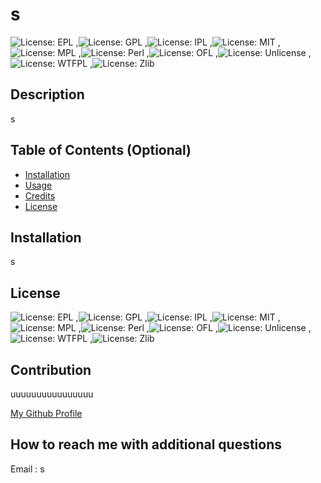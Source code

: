 # s

  ![License: EPL](https://img.shields.io/badge/License-EPL-green.svg)
,![License: GPL](https://img.shields.io/badge/License-GPL-green.svg)
,![License: IPL](https://img.shields.io/badge/License-IPL-green.svg)
,![License: MIT](https://img.shields.io/badge/License-MIT-green.svg)
,![License: MPL](https://img.shields.io/badge/License-MPL-green.svg)
,![License: Perl](https://img.shields.io/badge/License-Perl-green.svg)
,![License: OFL](https://img.shields.io/badge/License-OFL-green.svg)
,![License: Unlicense](https://img.shields.io/badge/License-Unlicense-green.svg)
,![License: WTFPL](https://img.shields.io/badge/License-WTFPL-green.svg)
,![License: Zlib](https://img.shields.io/badge/License-Zlib-green.svg)


  


## Description
 s
## Table of Contents (Optional)

* [Installation](#installation)
* [Usage](#usage)
* [Credits](#credits)
* [License](#license)



## Installation
s







## License

![License: EPL](https://img.shields.io/badge/License-EPL-green.svg)
,![License: GPL](https://img.shields.io/badge/License-GPL-green.svg)
,![License: IPL](https://img.shields.io/badge/License-IPL-green.svg)
,![License: MIT](https://img.shields.io/badge/License-MIT-green.svg)
,![License: MPL](https://img.shields.io/badge/License-MPL-green.svg)
,![License: Perl](https://img.shields.io/badge/License-Perl-green.svg)
,![License: OFL](https://img.shields.io/badge/License-OFL-green.svg)
,![License: Unlicense](https://img.shields.io/badge/License-Unlicense-green.svg)
,![License: WTFPL](https://img.shields.io/badge/License-WTFPL-green.svg)
,![License: Zlib](https://img.shields.io/badge/License-Zlib-green.svg)




## Contribution 
 uuuuuuuuuuuuuuuu


[My Github Profile](https://github.com/s)
## How to reach me with additional questions
 Email : s
